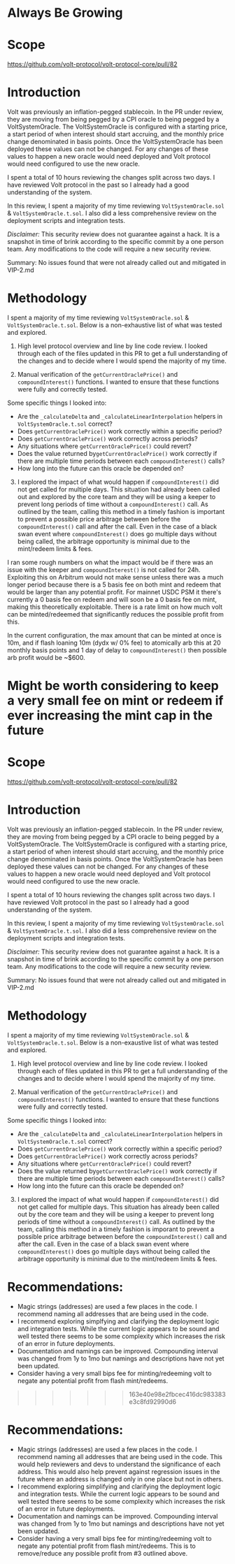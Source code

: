 # Always Be Growing

# Scope 
https://github.com/volt-protocol/volt-protocol-core/pull/82


# Introduction

Volt was previously an inflation-pegged stablecoin. In the PR under review, they are moving from being pegged by a CPI oracle to being pegged by a VoltSystemOracle. The VoltSystemOracle is configured with a starting price, a start period of when interest should start accruing, and the monthly price change denominated in basis points. Once the VoltSystemOracle has been deployed these values can not be changed. For any changes of these values to happen a new oracle would need deployed and Volt protocol would need configured to use the new oracle.   

I spent a total of 10 hours reviewing the changes split across two days. I have reviewed Volt protocol in the past so I already had a good understanding of the system. 

In this review, I spent a majority of my time reviewing `VoltSystemOracle.sol` & `VoltSystemOracle.t.sol`. I also did a less comprehensive review on the deployment scripts and integration tests. 

*Disclaimer:* This security review does not guarantee against a hack. It is a snapshot in time of brink according to the specific commit by a one person team. Any modifications to the code will require a new security review.

Summary:
No issues found that were not already called out and mitigated in VIP-2.md


# Methodology 

I spent a majority of my time reviewing `VoltSystemOracle.sol` & `VoltSystemOracle.t.sol`. Below is a non-exhaustive list of what was tested and explored.

1. High level protocol overview and line by line code review.
I looked through each of the files updated in this PR to get a full understanding of the changes and to decide where I would spend the majority of my time.

2. Manual verification of the `getCurrentOraclePrice()` and `compoundInterest()` functions. I wanted to ensure that these functions were fully and correctly tested.

Some specific things I looked into: 
* Are the `_calculateDelta` and `_calculateLinearInterpolation` helpers in `VoltSystemOracle.t.sol` correct? 
* Does `getCurrentOraclePrice()` work correctly within a specific period?
* Does `getCurrentOraclePrice()` work correctly across periods?
* Any situations where `getCurrentOraclePrice()` could revert? 
* Does the value returned by`getCurrentOraclePrice()` work correctly if there are multiple time periods between each `compoundInterest()` calls? 
* How long into the future can this oracle be depended on?

3. I explored the impact of what would happen if `compoundInterest()` did not get called for multiple days.
This situation had already been called out and explored by the core team and they will be using a keeper to prevent long periods of time without a `compoundInterest()` call.  As outlined by the team, calling this method in a timely fashion is important to prevent a possible price arbitrage between before the `compoundInterest()` call and after the call. Even in the case of a black swan event where `compoundInterest()` does go multiple days without being called, the arbitrage opportunity is minimal due to the mint/redeem limits & fees. 

I ran some rough numbers on what the impact would be if there was an issue with the keeper and `compoundInterest()` is not called for 24h. Exploiting this on Arbitrum would not make sense unless there was a much longer period because there is a 5 basis fee on both mint and redeem that would be larger than any potential profit. For mainnet USDC PSM it there's currently a 0 basis fee on redeem and will soon be a 0 basis fee on mint, making this theoretically exploitable. There is a rate limit on how much volt can be minted/redeemed that significantly reduces the possible profit from this. 

In the current configuration, the max amount that can be minted at once is 10m, and if flash loaning 10m (dydx w/ 0% fee) to atomically arb this at 20 monthly basis points and 1 day of delay to `compoundInterest()` then possible arb profit would be ~$600.

Might be worth considering to keep a very small fee on mint or redeem if ever increasing the mint cap in the future
=======
# Scope 
https://github.com/volt-protocol/volt-protocol-core/pull/82


# Introduction

Volt was previously an inflation-pegged stablecoin. In the PR under review, they are moving from being pegged by a CPI oracle to being pegged by a VoltSystemOracle. The VoltSystemOracle is configured with a starting price, a start period of when interest should start accruing, and the monthly price change denominated in basis points. Once the VoltSystemOracle has been deployed these values can not be changed. For any changes of these values to happen a new oracle would need deployed and Volt protocol would need configured to use the new oracle.   


I spent a total of 10 hours reviewing the changes split across two days. I have reviewed Volt protocol in the past so I already had a good understanding of the system. 

In this review, I spent a majority of my time reviewing `VoltSystemOracle.sol` & `VoltSystemOracle.t.sol`. I also did a less comprehensive review on the deployment scripts and integration tests. 

*Disclaimer:* This security review does not guarantee against a hack. It is a snapshot in time of brink according to the specific commit by a one person team. Any modifications to the code will require a new security review.

Summary:
No issues found that were not already called out and mitigated in VIP-2.md


# Methodology 

I spent a majority of my time reviewing `VoltSystemOracle.sol` & `VoltSystemOracle.t.sol`. Below is a non-exaustive list of what was tested and explored.

1. High level protocol overview and line by line code review.
I looked through each of files updated in this PR to get a full understanding of the changes and to decide where I would spend the majority of my time.

2. Manual verification of the `getCurrentOraclePrice()` and `compoundInterest()` functions. I wanted to ensure that these functions were fully and correctly tested.

Some specific things I looked into: 
* Are the `_calculateDelta` and `_calculateLinearInterpolation` helpers in `VoltSystemOracle.t.sol` correct? 
* Does `getCurrentOraclePrice()` work correctly within a specific period?
* Does `getCurrentOraclePrice()` work correctly across periods?
* Any situations where `getCurrentOraclePrice()` could revert? 
* Does the value returned by`getCurrentOraclePrice()` work correctly if there are multiple time periods between each `compoundInterest()` calls? 
* How long into the future can this oracle be depended on?

3. I explored the impact of what would happen if `compoundInterest()` did not get called for multiple days.
This situation has already been called out by the core team and they will be using a keeper to prevent long periods of time without a `compoundInterest()` call.  As outlined by the team, calling this method in a timely fashion is imporant to prevent a possible price arbitrage between before the `compoundInterest()` call and after the call. Even in the case of a black swan event where `compoundInterest()` does go multiple days without being called the arbitrage opportunity is minimal due to the mint/redeem limits & fees. 


# Recommendations:
* Magic strings (addresses) are used a few places in the code. I recommend naming all addresses that are being used in the code. 
* I recommend exploring simplfying and clarifying the deployment logic and integration tests. While the current logic appears to be sound and well tested there seems to be some complexity which increases the risk of an error in future deployments. 
* Documentation and namings can be improved. Compounding interval was changed from 1y to 1mo but namings and descriptions have not yet been updated. 
* Consider having a very small bips fee for minting/redeeming volt to negate any potential profit from flash mint/redeems. 

>>>>>>> 163e40e98e2fbcec416dc983383e3c8fd92990d6

# Recommendations:
* Magic strings (addresses) are used a few places in the code. I recommend naming all addresses that are being used in the code. This would help reviewers and devs to understand the significance of each address. This would also help prevent against regression issues in the future where an address is changed only in one place but not in others. 
* I recommend exploring simplifying and clarifying the deployment logic and integration tests. While the current logic appears to be sound and well tested there seems to be some complexity which increases the risk of an error in future deployments. 
* Documentation and namings can be improved. Compounding interval was changed from 1y to 1mo but namings and descriptions have not yet been updated. 
* Consider having a very small bips fee for minting/redeeming volt to negate any potential profit from flash mint/redeems. This is to remove/reduce any possible profit from #3 outlined above.   
